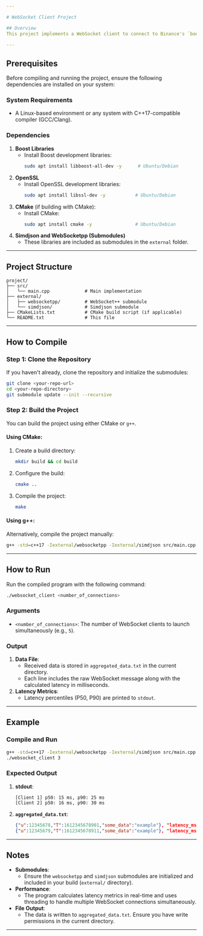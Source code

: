```yaml
---

# WebSocket Client Project

## Overview
This project implements a WebSocket client to connect to Binance's `bookTicker` stream and logs the received data along with calculated latencies. It uses `websocketpp` for WebSocket handling and `simdjson` for efficient JSON parsing. The project outputs latency metrics to `stdout` and stores the received data in a file.

---
```


## Prerequisites

Before compiling and running the project, ensure the following dependencies are installed on your system:

### **System Requirements**
- A Linux-based environment or any system with C++17-compatible compiler (GCC/Clang).

### **Dependencies**
1. **Boost Libraries**
   - Install Boost development libraries:
     ```bash
     sudo apt install libboost-all-dev -y      # Ubuntu/Debian
     ```
2. **OpenSSL**
   - Install OpenSSL development libraries:
     ```bash
     sudo apt install libssl-dev -y           # Ubuntu/Debian
     ```
3. **CMake** (if building with CMake):
   - Install CMake:
     ```bash
     sudo apt install cmake -y                # Ubuntu/Debian
     ```
4. **Simdjson and WebSocketpp (Submodules)**
   - These libraries are included as submodules in the `external` folder.

---

## Project Structure

```
project/
├── src/
│   └── main.cpp             # Main implementation
├── external/
│   ├── websocketpp/         # WebSocket++ submodule
│   └── simdjson/            # Simdjson submodule
├── CMakeLists.txt           # CMake build script (if applicable)
└── README.txt               # This file
```

---

## How to Compile

### **Step 1: Clone the Repository**
If you haven't already, clone the repository and initialize the submodules:
```bash
git clone <your-repo-url>
cd <your-repo-directory>
git submodule update --init --recursive
```

### **Step 2: Build the Project**
You can build the project using either CMake or `g++`.

#### **Using CMake**:
1. Create a build directory:
   ```bash
   mkdir build && cd build
   ```
2. Configure the build:
   ```bash
   cmake ..
   ```
3. Compile the project:
   ```bash
   make
   ```

#### **Using g++**:
Alternatively, compile the project manually:
```bash
g++ -std=c++17 -Iexternal/websocketpp -Iexternal/simdjson src/main.cpp -o websocket_client -lboost_system -lssl -lcrypto -pthread
```

---

## How to Run

Run the compiled program with the following command:
```bash
./websocket_client <number_of_connections>
```

### **Arguments**
- `<number_of_connections>`: The number of WebSocket clients to launch simultaneously (e.g., `5`).

### **Output**
1. **Data File**:
   - Received data is stored in `aggregated_data.txt` in the current directory.
   - Each line includes the raw WebSocket message along with the calculated latency in milliseconds.
2. **Latency Metrics**:
   - Latency percentiles (P50, P90) are printed to `stdout`.

---

## Example

### **Compile and Run**
```bash
g++ -std=c++17 -Iexternal/websocketpp -Iexternal/simdjson src/main.cpp -o websocket_client -lboost_system -lssl -lcrypto -pthread
./websocket_client 3
```

### **Expected Output**
1. **stdout**:
   ```
   [Client 1] p50: 15 ms, p90: 25 ms
   [Client 2] p50: 16 ms, p90: 30 ms
   ```
2. **`aggregated_data.txt`**:
   ```json
   {"u":12345678,"T":1612345678901,"some_data":"example"}, "latency_ms":12
   {"u":12345679,"T":1612345678911,"some_data":"example"}, "latency_ms":15
   ```

---

## Notes

- **Submodules**:
  - Ensure the `websocketpp` and `simdjson` submodules are initialized and included in your build (`external/` directory).
- **Performance**:
  - The program calculates latency metrics in real-time and uses threading to handle multiple WebSocket connections simultaneously.
- **File Output**:
  - The data is written to `aggregated_data.txt`. Ensure you have write permissions in the current directory.

---

